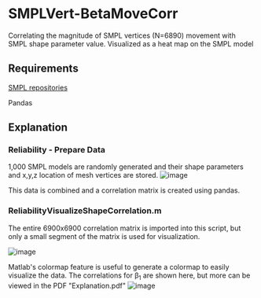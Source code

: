 # SMPLVert-BetaMoveCorr
Correlating the magnitude of SMPL vertices (N=6890) movement with SMPL shape parameter value. Visualized as a heat map on the SMPL model 

## Requirements
[SMPL repositories ](https://smpl.is.tue.mpg.de/)

Pandas

## Explanation
### Reliability - Prepare Data

1,000 SMPL models are randomly generated and their shape parameters and x,y,z location of mesh vertices are stored.
![image](https://github.com/EmmaRYoung/SMPLVert-BetaMoveCorr/assets/67296859/3d4394fe-a84b-4d8e-9ca5-b28921abd663)

This data is combined and a correlation matrix is created using pandas. 

### ReliabilityVisualizeShapeCorrelation.m

The entire 6900x6900 correlation matrix is imported into this script, but only a small segment of the matrix is used for visualization.

![image](https://github.com/EmmaRYoung/SMPLVert-BetaMoveCorr/assets/67296859/74cf47b0-d1ca-4e00-928e-477dacbd4e15)

Matlab's colormap feature is useful to generate a colormap to easily visualize the data. The correlations for &beta;<sub>1</sub> are shown here, but more can be viewed in the PDF "Explanation.pdf"
![image](https://github.com/EmmaRYoung/SMPLVert-BetaMoveCorr/assets/67296859/b9cb8e26-045c-4f1a-8626-9370978f7a0e)



